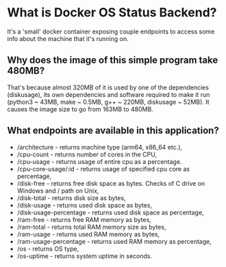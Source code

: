 # What is Docker OS Status Backend?
It's a 'small' docker container exposing couple endpoints to access some
info about the machine that it's running on.

## Why does the image of this simple program take 480MB?

That's because almost 320MB of it is used by one of the dependencies (diskusage),
its own dependencies and software required to make it run
(python3 ~ 43MB, make ~ 0.5MB, g++ ~ 220MB, diskusage ~ 52MB).
It causes the image size to go from 163MB to 480MB.

## What endpoints are available in this application?
- /architecture -  returns machine type (arm64, x86_64 etc.),
- /cpu-count - returns number of cores in the CPU,
- /cpu-usage - returns usage of entire cpu as a percentage.
- /cpu-core-usage/:id - returns usage of specified cpu core as percentage,
- /disk-free - returns free disk space as bytes. Checks of C drive on Windows
 and / path on Unix,
- /disk-total - returns disk size as bytes,
- /disk-usage - returns used disk space as bytes,
- /disk-usage-percentage - returns used disk space as percentage,
- /ram-free - returns free RAM memory as bytes,
- /ram-total - returns total RAM memory size as bytes,
- /ram-usage - returns used RAM memory as bytes,
- /ram-usage-percentage - returns used RAM memory as percentage,
- /os - returns OS type,
- /os-uptime - returns system uptime in seconds.